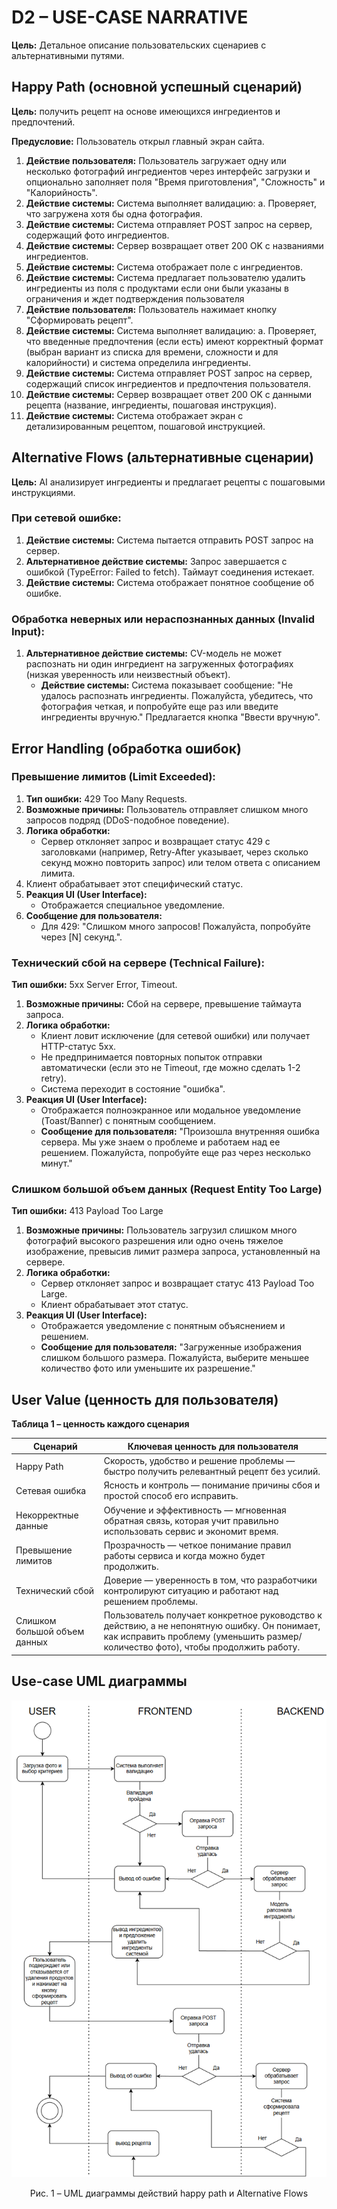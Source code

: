 # D2 – USE-CASE NARRATIVE

**Цель:** Детальное описание пользовательских сценариев с альтернативными путями.

## Happy Path (основной успешный сценарий)

**Цель:** получить рецепт на основе имеющихся ингредиентов и предпочтений.

**Предусловие:** Пользователь открыл главный экран сайта.

1. **Действие пользователя:** Пользователь загружает одну или несколько фотографий ингредиентов через интерфейс загрузки и опционально заполняет поля "Время приготовления", "Сложность" и "Калорийность".
2. **Действие системы:** Система выполняет валидацию:
   a. Проверяет, что загружена хотя бы одна фотография.
3. **Действие системы:** Система отправляет POST запрос на сервер, содержащий фото ингредиентов.
4. **Действие системы:** Сервер возвращает ответ 200 OK с названиями ингредиентов.
5. **Действие системы:** Система отображает поле с ингредиентов.
6. **Действие системы:** Система предлагает пользователю удалить ингредиенты из поля с продуктами если они были указаны в ограничения и ждет подтверждения пользователя
7. **Действие пользователя:** Пользователь нажимает кнопку "Сформировать рецепт".
8. **Действие системы:** Система выполняет валидацию:
   a. Проверяет, что введенные предпочтения (если есть) имеют корректный формат (выбран вариант из списка для времени, сложности и для калорийности) и система определила ингредиенты.
9. **Действие системы:** Система отправляет POST запрос на сервер, содержащий список ингредиентов и предпочтения пользователя.
10. **Действие системы:** Сервер возвращает ответ 200 OK с данными рецепта (название, ингредиенты, пошаговая инструкция).
11. **Действие системы:** Система отображает экран с детализированным рецептом, пошаговой инструкцией.

## Alternative Flows (альтернативные сценарии)

**Цель:** AI анализирует ингредиенты и предлагает рецепты с пошаговыми инструкциями.

### При сетевой ошибке:
1. **Действие системы:** Система пытается отправить POST запрос на сервер.
2. **Альтернативное действие системы:** Запрос завершается с ошибкой (TypeError: Failed to fetch). Таймаут соединения истекает.
3. **Действие системы:** Система отображает понятное сообщение об ошибке.

### Обработка неверных или нераспознанных данных (Invalid Input):
1. **Альтернативное действие системы:** CV-модель не может распознать ни один ингредиент на загруженных фотографиях (низкая уверенность или неизвестный объект).
   - **Действие системы:** Система показывает сообщение: "Не удалось распознать ингредиенты. Пожалуйста, убедитесь, что фотография четкая, и попробуйте еще раз или введите ингредиенты вручную." Предлагается кнопка "Ввести вручную".

## Error Handling (обработка ошибок)

### Превышение лимитов (Limit Exceeded):
1. **Тип ошибки:** 429 Too Many Requests.
2. **Возможные причины:** Пользователь отправляет слишком много запросов подряд (DDoS-подобное поведение).
3. **Логика обработки:**
   - Сервер отклоняет запрос и возвращает статус 429 с заголовками (например, Retry-After указывает, через сколько секунд можно повторить запрос) или телом ответа с описанием лимита.
4. Клиент обрабатывает этот специфический статус.
5. **Реакция UI (User Interface):**
   - Отображается специальное уведомление.
6. **Сообщение для пользователя:**
   - Для 429: "Слишком много запросов! Пожалуйста, попробуйте через [N] секунд.".

### Технический сбой на сервере (Technical Failure):
**Тип ошибки:** 5xx Server Error, Timeout.
1. **Возможные причины:** Сбой на сервере, превышение таймаута запроса.
2. **Логика обработки:**
   - Клиент ловит исключение (для сетевой ошибки) или получает HTTP-статус 5xx.
   - Не предпринимается повторных попыток отправки автоматически (если это не Timeout, где можно сделать 1-2 retry).
   - Система переходит в состояние "ошибка".
3. **Реакция UI (User Interface):**
   - Отображается полноэкранное или модальное уведомление (Toast/Banner) с понятным сообщением.
   - **Сообщение для пользователя:** "Произошла внутренняя ошибка сервера. Мы уже знаем о проблеме и работаем над ее решением. Пожалуйста, попробуйте еще раз через несколько минут."

### Слишком большой объем данных (Request Entity Too Large)
**Тип ошибки:** 413 Payload Too Large
1. **Возможные причины:** Пользователь загрузил слишком много фотографий высокого разрешения или одно очень тяжелое изображение, превысив лимит размера запроса, установленный на сервере.
2. **Логика обработки:**
   - Сервер отклоняет запрос и возвращает статус 413 Payload Too Large.
   - Клиент обрабатывает этот статус.
3. **Реакция UI (User Interface):**
   - Отображается уведомление с понятным объяснением и решением.
   - **Сообщение для пользователя:** "Загруженные изображения слишком большого размера. Пожалуйста, выберите меньшее количество фото или уменьшите их разрешение."

## User Value (ценность для пользователя)

**Таблица 1 – ценность каждого сценария**

| Сценарий                  | Ключевая ценность для пользователя                                                                                             |
| ------------------------- | ------------------------------------------------------------------------------------------------------------------------------ |
| Happy Path                | Скорость, удобство и решение проблемы — быстро получить релевантный рецепт без усилий.                                         |
| Сетевая ошибка            | Ясность и контроль — понимание причины сбоя и простой способ его исправить.                                                    |
| Некорректные данные       | Обучение и эффективность — мгновенная обратная связь, которая учит правильно использовать сервис и экономит время.             |
| Превышение лимитов        | Прозрачность — четкое понимание правил работы сервиса и когда можно будет продолжить.                                           |
| Технический сбой          | Доверие — уверенность в том, что разработчики контролируют ситуацию и работают над решением проблемы.                          |
| Слишком большой объем данных | Пользователь получает конкретное руководство к действию, а не непонятную ошибку. Он понимает, как исправить проблему (уменьшить размер/количество фото), чтобы продолжить работу. |

## Use-case UML диаграммы

![UML диаграммы](uml_diagram.png)
<center>Рис. 1 – UML диаграммы действий happy path и Alternative Flows</center>
